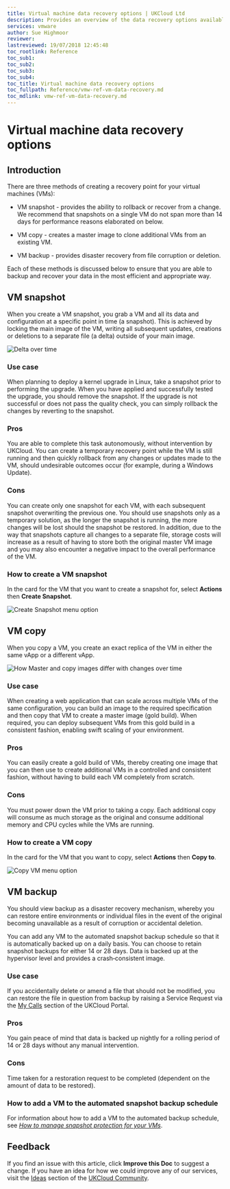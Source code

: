 ```yaml
---
title: Virtual machine data recovery options | UKCloud Ltd
description: Provides an overview of the data recovery options available for your VMs
services: vmware
author: Sue Highmoor
reviewer:
lastreviewed: 19/07/2018 12:45:48
toc_rootlink: Reference
toc_sub1: 
toc_sub2:
toc_sub3:
toc_sub4:
toc_title: Virtual machine data recovery options
toc_fullpath: Reference/vmw-ref-vm-data-recovery.md
toc_mdlink: vmw-ref-vm-data-recovery.md
---
```


# Virtual machine data recovery options

## Introduction

There are three methods of creating a recovery point for your virtual machines (VMs):

- VM snapshot - provides the ability to rollback or recover from a change. We recommend that snapshots on a single VM do not span more than 14 days for performance reasons elaborated on below.

- VM copy - creates a master image to clone additional VMs from an existing VM.

- VM backup - provides disaster recovery from file corruption or deletion.

Each of these methods is discussed below to ensure that you are able to backup and recover your data in the most efficient and appropriate way.

## VM snapshot

When you create a VM snapshot, you grab a VM and all its data and configuration at a specific point in time (a snapshot). This is achieved by locking the main image of the VM, writing all subsequent updates, creations or deletions to a separate file (a delta) outside of your main image.

![Delta over time](images/snapshot.png)

### Use case

When planning to deploy a kernel upgrade in Linux, take a snapshot prior to performing the upgrade. When you have applied and successfully tested the upgrade, you should remove the snapshot. If the upgrade is not successful or does not pass the quality check, you can simply rollback the changes by reverting to the snapshot.

### Pros

You are able to complete this task autonomously, without intervention by UKCloud. You can create a temporary recovery point while the VM is still running and then quickly rollback from any changes or updates made to the VM, should undesirable outcomes occur (for example, during a Windows Update).

### Cons

You can create only one snapshot for each VM, with each subsequent snapshot overwriting the previous one. You should use snapshots only as a temporary solution, as the longer the snapshot is running, the more changes will be lost should the snapshot be restored. In addition, due to the way that snapshots capture all changes to a separate file, storage costs will increase as a result of having to store both the original master VM image and you may also encounter a negative impact to the overall performance of the VM.

### How to create a VM snapshot

In the card for the VM that you want to create a snapshot for, select **Actions** then **Create Snapshot**.

![Create Snapshot menu option](images/vmw-vcd-mnu-create-snapshot.png)

## VM copy

When you copy a VM, you create an exact replica of the VM in either the same vApp or a different vApp.

![How Master and copy images differ with changes over time](images/copy.png)

### Use case

When creating a web application that can scale across multiple VMs of the same configuration, you can build an image to the required specification and then copy that VM to create a master image (gold build). When required, you can deploy subsequent VMs from this gold build in a consistent fashion, enabling swift scaling of your environment.

### Pros

You can easily create a gold build of VMs, thereby creating one image that you can then use to create additional VMs in a controlled and consistent fashion, without having to build each VM completely from scratch.

### Cons

You must power down the VM prior to taking a copy. Each additional copy will consume as much storage as the original and consume additional memory and CPU cycles while the VMs are running.

### How to create a VM copy

In the card for the VM that you want to copy, select **Actions** then **Copy to**.

![Copy VM menu option](images/vmw-vcd-mnu-copy-vm.png)

## VM backup

You should view backup as a disaster recovery mechanism, whereby you can restore entire environments or individual files in the event of the original becoming unavailable as a result of corruption or accidental deletion.

You can add any VM to the automated snapshot backup schedule so that it is automatically backed up on a daily basis. You can choose to retain snapshot backups for either 14 or 28 days. Data is backed up at the hypervisor level and provides a crash‑consistent image.

### Use case

If you accidentally delete or amend a file that should not be modified, you can restore the file in question from backup by raising a Service Request via the [My Calls](https://portal.skyscapecloud.com/support/ivanti) section of the UKCloud Portal.

### Pros

You gain peace of mind that data is backed up nightly for a rolling period of 14 or 28 days without any manual intervention.

### Cons

Time taken for a restoration request to be completed (dependent on the amount of data to be restored).

### How to add a VM to the automated snapshot backup schedule

For information about how to add a VM to the automated backup schedule, see [*How to manage snapshot protection for your VMs*](vmw-how-manage-snapshot-protection.md).

## Feedback

If you find an issue with this article, click **Improve this Doc** to suggest a change. If you have an idea for how we could improve any of our services, visit the [Ideas](https://community.ukcloud.com/ideas) section of the [UKCloud Community](https://community.ukcloud.com).

